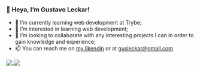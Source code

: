 
### 👋 Heya, I’m Gustavo Leckar!

- 🌱 I’m currently learning web development at Trybe;
- 👀 I’m interested in learning web development;
- 🤝 I’m looking to collaborate with any interesting projects I can in order to gain knowledge and experience;
- 📫 You can reach me on [my likendin](https://linkedin.com/in/gustavoleckar/) or at gusleckar@gmail.com


<a href="https://github.com/Leckar">
  <img align="center" src="https://github-readme-stats.vercel.app/api?username=Leckar&show_icons=true&theme=highcontrast&include_all_commits=true&count_private=true"/>
</a>
<a href="https://github.com/Leckar">
  <img align="center" src="https://github-readme-stats.vercel.app/api/top-langs/?username=Leckar&layout=compact&theme=highcontrast"/>
</a>
 
